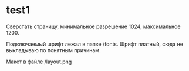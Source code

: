 # test1

Сверстать страницу, минимальное разрешение 1024, максимальное 1200.

Подключаемый шрифт лежал в папке /fonts. Шрифт платный, сюда не выкладываю по понятным причинам.

Макет в файле /layout.png
